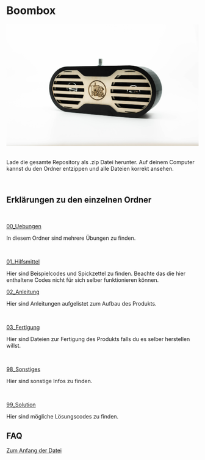 # Boombox
<a name="anfang"></a>



<div style="text-align:center;">
  <img src="Boombox-3.jpg" alt="Beispiel">
</div>



<br/>

Lade die gesamte Repository als .zip Datei herunter. Auf deinem Computer kannst du den Ordner entzippen und alle Dateien korrekt ansehen.

</br>


## Erklärungen zu den einzelnen Ordner 


<br/>

 <ins>00_Uebungen</ins>
<br/>

In diesem Ordner sind mehrere Übungen zu finden.

<br/>

<ins>01_Hilfsmittel</ins>

Hier sind Beispielcodes und Spickzettel zu finden. Beachte das die hier enthaltene Codes nicht für sich selber funktionieren können. 


<ins>02_Anleitung</ins>

Hier sind Anleitungen aufgelistet zum Aufbau des Produkts. 

<br/>


<ins>03_Fertigung</ins>

Hier sind Dateien zur Fertigung des Produkts falls du es selber herstellen willst. 

<br/>

<ins>98_Sonstiges</ins>

 Hier sind sonstige Infos zu finden.

<br/>

<ins>99_Solution</ins>

Hier sind mögliche Lösungscodes zu finden.


## FAQ

[Zum Anfang der Datei](#anfang)